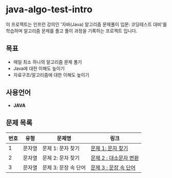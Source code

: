 # java-algo-test-intro
이 프로젝트는 인프런 강의인 '자바(Java) 알고리즘 문제풀이 입문: 코딩테스트 대비'를 학습하며 알고리즘 문제를 풀고 풀이 과정을 기록하는 프로젝트 입니다.

## 목표
- 매일 최소 하나의 알고리즘 문제 풀기
- Java에 대한 이해도 높이기
- 자료구조/알고리즘에 대한 이해도 높이기

## 사용언어
- **JAVA**

## 문제 목록

| 번호 | 유형  | 문제명         | 링크                                                            |
|----|-----|-------------|---------------------------------------------------------------|
| 1  | 문자열 | 문제 1: 문자 찾기 | [문제 1: 문자 찾기](./src/String/Day1_CharacterSearch_README.md)    |
| 2  | 문자열 | 문제 2: 문자 찾기 | [문제 2 : 대소문자 변환](./src/String/Day1_CaseChange_README.md)      |
| 3  | 문자열 | 문제 3: 문장 속 단어 | [문제 3 : 문장 속 단어](./src/String/Day2_WordsInSentence_README.md) |



